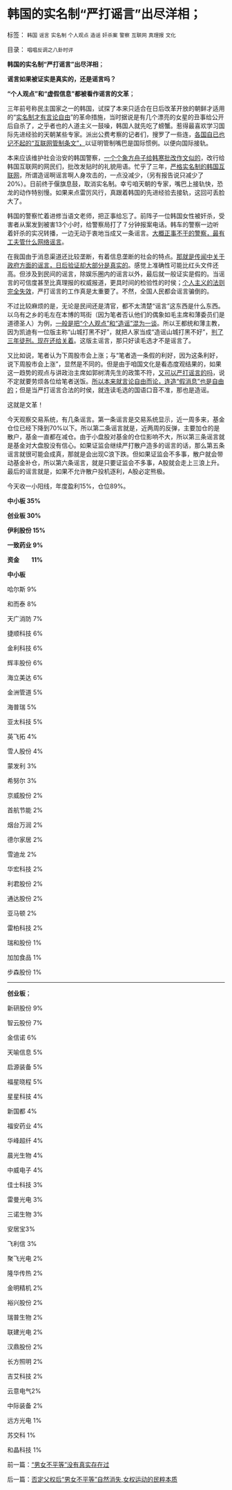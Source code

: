 # 韩国的实名制“严打谣言”出尽洋相；

标签： `韩国` `谣言` `实名制` `个人观点` `造谣` `奸杀案` `警察` `互联网` `真理报` `文化` 

目录： `唱唱反调之八卦时评`

**韩国的实名制“严打谣言”出尽洋相**；

**谣言如果被证实是真实的，还是谣言吗？**

**“个人观点”和“虚假信息”都被看作谣言的文革**；

三年前号称民主国家之一的韩国，试探了本来只适合在日后改革开放的朝鲜才适用的“[实名制才有言论自由](../../../2009/5/5/控制舆论，等于引火烧身.md)”的革命措施，当时据说是有几个漂亮的女星的丑事给公开后自杀了，之乎者也的人道主义一鼓噪，韩国人就先吃了螃蟹。惹得最喜欢学习国际先进经验的天朝某些专家。派出公费考察的记者们，搜罗了一些连，[各国自已也记不起的“互联网管制条文”，](../../../2011/4/27/我国记者论证西方严厉管制互联网.md)以证明管制嘴巴是国际惯例。以便向国际接轨。

本来应该维护社会治安的韩国警察，[一个个象方舟子给韩寒批改作文似的](../../../2012/2/14/冒牍单于方舟子的粉丝敢死队.md)，改行给韩国互联网的网民们，批改发贴时的礼貌用语。忙乎了三年，[严格实名制的韩国互联网](../../../2011/1/28/等级社会需要“实名制”.md)，所谓造谣啊谣言啊人身攻击的，一点没减少，（另有报告说只减少了20%）。日前终于偃旗息鼓，取消实名制。幸亏咱天朝的专家，嘴巴上接轨快，恐龙的动作特别慢。如果来点雷厉风行，真跟着韩国的先进经验去接轨，这回可丢脸大了。

韩国的警察忙着进修当语文老师，把正事给忘了。前阵子一位韩国女性被奸杀，受害者从案发到被害13个小时，给警察局打了７分钟报案电话。韩车的警察一边听着奸杀的实况转播，一边无动于衷地当成又一条谣言。[大概正事不干的警察，最有工夫管什么网络谣言](../../../2012/4/4/谣言之令人讨厌，如同博客里的苍蝇.md)。

在我国由于消息渠道还比较垄断，有着信息垄断的社会的特点。[那就是传闻中关于政府方面的谣言，日后验证却大部分是真实的](../../../2012/4/4/互联网中的“谣言”很讨厌，韩寒眼中讨厌的方舟子；.md)。感觉上准确性可能比红头文件还高。但涉及到民间的谣言，除娱乐圈内的谣言以外，最后就一般证实是假的。当谣言的可信度甚至比真理报的权威报道，更具时间的检验性的时侯；[个人主义的法则完全失效](../../../2011/8/17/谷歌和百度连续剧的马丁神父定律.md)，严打谣言的工作真是太重要了。不然，全国人民都会谣言骗倒的。

不过比较麻烦的是，无论是民间还是清官，都不太清楚“谣言”这东西是什么东西。以乌有之乡的毛左在本博的骂街（因为笔者否认他们的偶象如毛主席和薄委员们是道德圣人）为例，[一般是把“个人观点”和“造谣”混为一谈](../../../2011/11/1/攻击个人观点的权威和他们的卫道.md)。所以王都统和薄主教，因为凯迪有一位版主称“山城打黑不好”，就把人家当成“造谣山城打黑不好”，[判了三年徒刑。现在还给关着](../../../2010/11/30/王局长强调“依法”的精神应充分肯定.md)。这版主谣言，那只好读毛选才不是谣言了。

又比如说，笔者认为下周股市会上涨；与“笔者造一条假的利好，因为这条利好，说下周股市会上涨”，显然是不同的。但是由于咱国文化是看态度观结果的，如果这一趋势的观点与讲政治主席如郭树清先生的政策不符，[又可以严打谣言的吗](../../../2012/4/4/画蛇添足的“严打谣言”，恐惧的不是“造谣传谣的人”.md)，说不定就要劳烦各位给笔者送饭。[所以本来就言论自由而论，连造“假消息”也是自由的](../../../2011/6/8/美国司法争论：有造谣诽谤的自由吗？.md)；但是当严打谣言合法的时侯，就连读毛选的国语口音不准，那也是造谣。

这就是文革！

今天观察交易系统，有几条谣言。第一条谣言是交易系统显示，近一周多来，基金仓位已经下降到70%以下。所以第二条谣言就是，近两周的反弹，主要加仓的是散户，基金一直都在减仓。由于小盘股对基金的仓位影响不大，所以第三条谣言就是基金对大盘股没有信心。如果证监会继续严打散户造多的谣言的话，那么第五条谣言就很可能会成真，那就是会出现C浪下跌。但如果证监会不多事，散户就会带动基金补仓，所以第六条谣言，就是只要证监会不多事，A股就会走上三浪上升。最后的谣言就是，如果不允许散户投机逐利，A股必定熊极。

今天收一小阳线，年度盈利15%，仓位89%。

**中小板 35%**

**创业板 30%**

**伊利股份 15%**

**一致药业 9%**

**资金　　11%**

**中小板**

哈尔斯 9%

和而泰 8%

天广消防 7%

捷顺科技 6%

金利科技 6%

辉丰股份 6%

海立美达 6%

金洲管道 5%

海普瑞 5%

亚太科技 5%

英飞拓 4%

雪人股份 4%

蒙发利 3%

希努尔 3%

京威股份 2%

首航节能 2%

烟台万润 2%

德尔家居 2%

雪迪龙 2%

华宏科技 2%

利君股份 2%

通达股份 2%

亚马顿 2%

雷柏科技 2%

瑞和股份 1%

加加食品 1%

步森股份 1%

****

**创业板**；

新研股份 9%

智云股份 7%

金信诺 6%

天喻信息 5%

启源装备 5%

福星晓程 5%

星星科技 4%

新国都 4%

福安药业 4%

华峰超纤 4%

晨光生物 4%

中威电子 4%

佳士科技 3%

雷曼光电 3%

三诺生物 3%

安居宝3%

飞利信 3%

聚飞光电 2%

隆华传热 2%

金明精机 2%

裕兴股份 2%

瑞普生物 2%

联建光电 2%

汉鼎股份 2%

长方照明 2%

吉艾科技 2%

云意电气2%

中际装备 2%

远方光电 1%

苏交科 1%

和晶科技 1%



前一篇：[“男女不平等”没有真实存在过](../../../2012/4/13/“男女不平等”没有真实存在过.md)

后一篇：[否定父权后“男女不平等”自然消失,女权运动的民粹本质](../../../2012/4/14/否定父权后“男女不平等”自然消失,女权运动的民粹本质.md)
